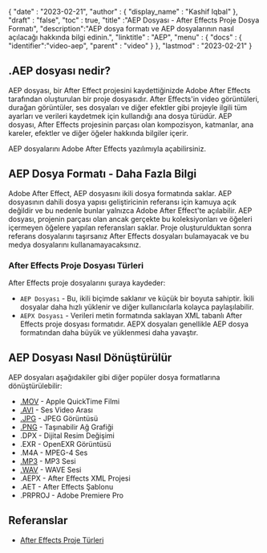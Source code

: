 {
  "date" : "2023-02-21",
  "author" : {
    "display_name" : "Kashif Iqbal"
},
  "draft" : "false",
  "toc" : true,
  "title" :"AEP Dosyası - After Effects Proje Dosya Formatı",
  "description":"AEP dosya formatı ve AEP dosyalarının nasıl açılacağı hakkında bilgi edinin.",
  "linktitle" : "AEP",
  "menu" : {
    "docs" : {
      "identifier":"video-aep",
      "parent" : "video"
}
},
  "lastmod" : "2023-02-21"
}

## .AEP dosyası nedir?

AEP dosyası, bir After Effect projesini kaydettiğinizde Adobe After Effects tarafından oluşturulan bir proje dosyasıdır. After Effects'in video görüntüleri, durağan görüntüler, ses dosyaları ve diğer efektler gibi projeyle ilgili tüm ayarları ve verileri kaydetmek için kullandığı ana dosya türüdür. AEP dosyası, After Effects projesinin parçası olan kompozisyon, katmanlar, ana kareler, efektler ve diğer öğeler hakkında bilgiler içerir.

AEP dosyalarını Adobe After Effects yazılımıyla açabilirsiniz.

## AEP Dosya Formatı - Daha Fazla Bilgi

Adobe After Effect, AEP dosyasını ikili dosya formatında saklar. AEP dosyasının dahili dosya yapısı geliştiricinin referansı için kamuya açık değildir ve bu nedenle bunlar yalnızca Adobe After Effect'te açılabilir. AEP dosyası, projenin parçası olan ancak gerçekte bu koleksiyonları ve öğeleri içermeyen öğelere yapılan referansları saklar. Proje oluşturulduktan sonra referans dosyalarını taşırsanız After Effects dosyaları bulamayacak ve bu medya dosyalarını kullanamayacaksınız.

### After Effects Proje Dosyası Türleri

After Effects proje dosyalarını şuraya kaydeder:

* `AEP Dosyası` - Bu, ikili biçimde saklanır ve küçük bir boyuta sahiptir. İkili dosyalar daha hızlı yüklenir ve diğer kullanıcılarla kolayca paylaşılabilir.
* `AEPX Dosyası` - Verileri metin formatında saklayan XML tabanlı After Effects proje dosyası formatıdır. AEPX dosyaları genellikle AEP dosya formatından daha büyük ve yüklenmesi daha yavaştır.

## AEP Dosyası Nasıl Dönüştürülür

AEP dosyaları aşağıdakiler gibi diğer popüler dosya formatlarına dönüştürülebilir:

* [.MOV](/tr/video/mov/) - Apple QuickTime Filmi
* [.AVI](/tr/video/avi/) - Ses Video Arası
* [.JPG](/tr/image/jpeg/) - JPEG Görüntüsü
* [.PNG](/tr/image/png/) - Taşınabilir Ağ Grafiği
* .DPX - Dijital Resim Değişimi
* .EXR - OpenEXR Görüntüsü
* .M4A - MPEG-4 Ses
* [.MP3](/tr/audio/mp3/) - MP3 Sesi
* [.WAV](/tr/audio/wav/) - WAVE Sesi
* .AEPX - After Effects XML Projesi
* .AET - After Effects Şablonu
* .PRPROJ - Adobe Premiere Pro

## Referanslar

- [After Effects Proje Türleri](https://helpx.adobe.com/after-effects/using/projects.html)

